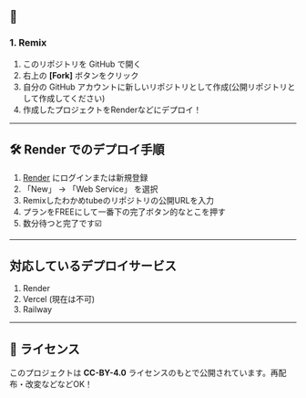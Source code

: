 ## 🚀

### 1. Remix

1. このリポジトリを GitHub で開く
2. 右上の **[Fork]** ボタンをクリック
3. 自分の GitHub アカウントに新しいリポジトリとして作成(公開リポジトリとして作成してください)
4. 作成したプロジェクトをRenderなどにデプロイ！

---

## 🛠 Render でのデプロイ手順

1. [Render](https://render.com/) にログインまたは新規登録
2. 「New」 → 「Web Service」 を選択
3. Remixしたわかめtubeのリポジトリの公開URLを入力
4. プランをFREEにして一番下の完了ボタン的なとこを押す
5. 数分待つと完了です☑️

---

## 対応しているデプロイサービス

1. Render
2. Vercel (現在は不可)
3. Railway

---

## 📄 ライセンス

このプロジェクトは **CC-BY-4.0** ライセンスのもとで公開されています。再配布・改変などなどOK！
